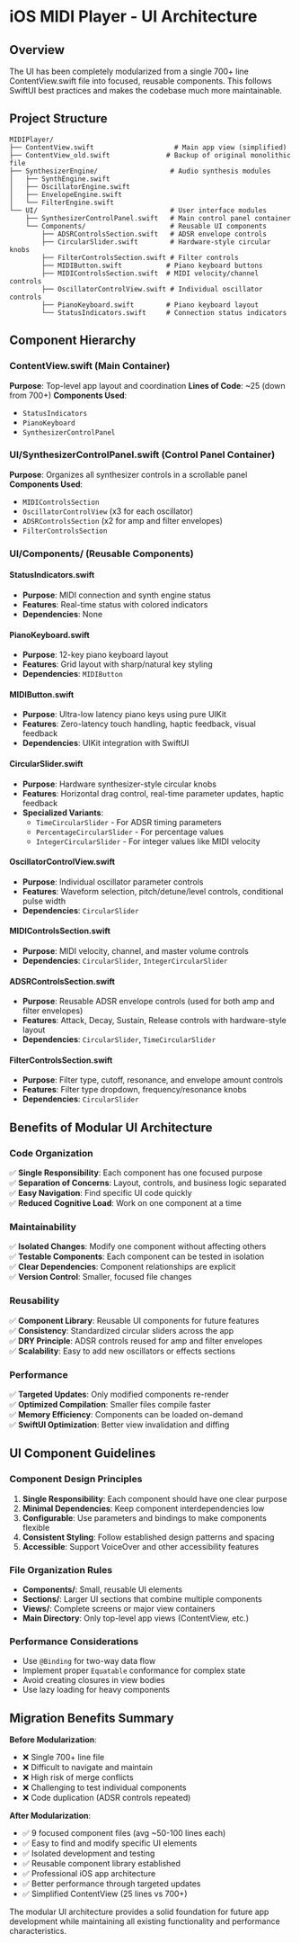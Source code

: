 # iOS MIDI Player - UI Architecture

## Overview
The UI has been completely modularized from a single 700+ line ContentView.swift file into focused, reusable components. This follows SwiftUI best practices and makes the codebase much more maintainable.

## Project Structure
```
MIDIPlayer/
├── ContentView.swift                    # Main app view (simplified)
├── ContentView_old.swift              # Backup of original monolithic file
├── SynthesizerEngine/                  # Audio synthesis modules
│   ├── SynthEngine.swift
│   ├── OscillatorEngine.swift
│   ├── EnvelopeEngine.swift
│   └── FilterEngine.swift
└── UI/                                 # User interface modules
    ├── SynthesizerControlPanel.swift   # Main control panel container
    └── Components/                     # Reusable UI components
        ├── ADSRControlsSection.swift   # ADSR envelope controls
        ├── CircularSlider.swift        # Hardware-style circular knobs
        ├── FilterControlsSection.swift # Filter controls
        ├── MIDIButton.swift           # Piano keyboard buttons
        ├── MIDIControlsSection.swift  # MIDI velocity/channel controls
        ├── OscillatorControlView.swift # Individual oscillator controls
        ├── PianoKeyboard.swift        # Piano keyboard layout
        └── StatusIndicators.swift     # Connection status indicators
```

## Component Hierarchy

### ContentView.swift (Main Container)
**Purpose**: Top-level app layout and coordination
**Lines of Code**: ~25 (down from 700+)
**Components Used**:
- `StatusIndicators`
- `PianoKeyboard` 
- `SynthesizerControlPanel`

### UI/SynthesizerControlPanel.swift (Control Panel Container)
**Purpose**: Organizes all synthesizer controls in a scrollable panel
**Components Used**:
- `MIDIControlsSection`
- `OscillatorControlView` (x3 for each oscillator)
- `ADSRControlsSection` (x2 for amp and filter envelopes)
- `FilterControlsSection`

### UI/Components/ (Reusable Components)

#### StatusIndicators.swift
- **Purpose**: MIDI connection and synth engine status
- **Features**: Real-time status with colored indicators
- **Dependencies**: None

#### PianoKeyboard.swift
- **Purpose**: 12-key piano keyboard layout
- **Features**: Grid layout with sharp/natural key styling
- **Dependencies**: `MIDIButton`

#### MIDIButton.swift
- **Purpose**: Ultra-low latency piano keys using pure UIKit
- **Features**: Zero-latency touch handling, haptic feedback, visual feedback
- **Dependencies**: UIKit integration with SwiftUI

#### CircularSlider.swift
- **Purpose**: Hardware synthesizer-style circular knobs
- **Features**: Horizontal drag control, real-time parameter updates, haptic feedback
- **Specialized Variants**:
  - `TimeCircularSlider` - For ADSR timing parameters
  - `PercentageCircularSlider` - For percentage values
  - `IntegerCircularSlider` - For integer values like MIDI velocity

#### OscillatorControlView.swift
- **Purpose**: Individual oscillator parameter controls
- **Features**: Waveform selection, pitch/detune/level controls, conditional pulse width
- **Dependencies**: `CircularSlider`

#### MIDIControlsSection.swift
- **Purpose**: MIDI velocity, channel, and master volume controls
- **Dependencies**: `CircularSlider`, `IntegerCircularSlider`

#### ADSRControlsSection.swift
- **Purpose**: Reusable ADSR envelope controls (used for both amp and filter envelopes)
- **Features**: Attack, Decay, Sustain, Release controls with hardware-style layout
- **Dependencies**: `CircularSlider`, `TimeCircularSlider`

#### FilterControlsSection.swift
- **Purpose**: Filter type, cutoff, resonance, and envelope amount controls
- **Features**: Filter type dropdown, frequency/resonance knobs
- **Dependencies**: `CircularSlider`

## Benefits of Modular UI Architecture

### Code Organization
✅ **Single Responsibility**: Each component has one focused purpose  
✅ **Separation of Concerns**: Layout, controls, and business logic separated  
✅ **Easy Navigation**: Find specific UI code quickly  
✅ **Reduced Cognitive Load**: Work on one component at a time  

### Maintainability
✅ **Isolated Changes**: Modify one component without affecting others  
✅ **Testable Components**: Each component can be tested in isolation  
✅ **Clear Dependencies**: Component relationships are explicit  
✅ **Version Control**: Smaller, focused file changes  

### Reusability
✅ **Component Library**: Reusable UI components for future features  
✅ **Consistency**: Standardized circular sliders across the app  
✅ **DRY Principle**: ADSR controls reused for amp and filter envelopes  
✅ **Scalability**: Easy to add new oscillators or effects sections  

### Performance
✅ **Targeted Updates**: Only modified components re-render  
✅ **Optimized Compilation**: Smaller files compile faster  
✅ **Memory Efficiency**: Components can be loaded on-demand  
✅ **SwiftUI Optimization**: Better view invalidation and diffing  

## UI Component Guidelines

### Component Design Principles
1. **Single Responsibility**: Each component should have one clear purpose
2. **Minimal Dependencies**: Keep component interdependencies low
3. **Configurable**: Use parameters and bindings to make components flexible
4. **Consistent Styling**: Follow established design patterns and spacing
5. **Accessible**: Support VoiceOver and other accessibility features

### File Organization Rules
- **Components/**: Small, reusable UI elements
- **Sections/**: Larger UI sections that combine multiple components
- **Views/**: Complete screens or major view containers
- **Main Directory**: Only top-level app views (ContentView, etc.)

### Performance Considerations
- Use `@Binding` for two-way data flow
- Implement proper `Equatable` conformance for complex state
- Avoid creating closures in view bodies
- Use lazy loading for heavy components

## Migration Benefits Summary

**Before Modularization**:
- ❌ Single 700+ line file
- ❌ Difficult to navigate and maintain
- ❌ High risk of merge conflicts
- ❌ Challenging to test individual components
- ❌ Code duplication (ADSR controls repeated)

**After Modularization**:
- ✅ 9 focused component files (avg ~50-100 lines each)
- ✅ Easy to find and modify specific UI elements
- ✅ Isolated development and testing
- ✅ Reusable component library established
- ✅ Professional iOS app architecture
- ✅ Better performance through targeted updates
- ✅ Simplified ContentView (25 lines vs 700+)

The modular UI architecture provides a solid foundation for future app development while maintaining all existing functionality and performance characteristics.
